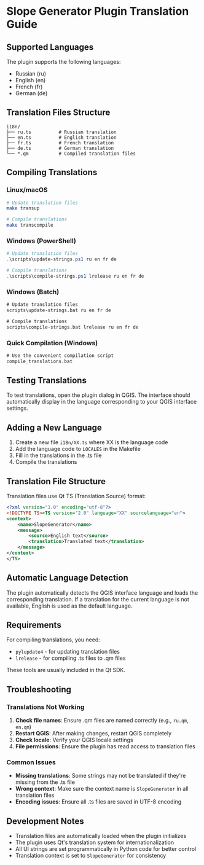 # Slope Generator Plugin Translation Guide

## Supported Languages

The plugin supports the following languages:
- Russian (ru)
- English (en) 
- French (fr)
- German (de)

## Translation Files Structure

```
i18n/
├── ru.ts          # Russian translation
├── en.ts          # English translation
├── fr.ts          # French translation
├── de.ts          # German translation
└── *.qm           # Compiled translation files
```

## Compiling Translations

### Linux/macOS
```bash
# Update translation files
make transup

# Compile translations
make transcompile
```

### Windows (PowerShell)
```powershell
# Update translation files
.\scripts\update-strings.ps1 ru en fr de

# Compile translations
.\scripts\compile-strings.ps1 lrelease ru en fr de
```

### Windows (Batch)
```cmd
# Update translation files
scripts\update-strings.bat ru en fr de

# Compile translations
scripts\compile-strings.bat lrelease ru en fr de
```

### Quick Compilation (Windows)
```cmd
# Use the convenient compilation script
compile_translations.bat
```

## Testing Translations

To test translations, open the plugin dialog in QGIS. The interface should automatically display in the language corresponding to your QGIS interface settings.

## Adding a New Language

1. Create a new file `i18n/XX.ts` where XX is the language code
2. Add the language code to `LOCALES` in the Makefile
3. Fill in the translations in the .ts file
4. Compile the translations

## Translation File Structure

Translation files use Qt TS (Translation Source) format:

```xml
<?xml version="1.0" encoding="utf-8"?>
<!DOCTYPE TS><TS version="2.0" language="XX" sourcelanguage="en">
<context>
    <name>SlopeGenerator</name>
    <message>
        <source>English text</source>
        <translation>Translated text</translation>
    </message>
</context>
</TS>
```

## Automatic Language Detection

The plugin automatically detects the QGIS interface language and loads the corresponding translation. If a translation for the current language is not available, English is used as the default language.

## Requirements

For compiling translations, you need:
- `pylupdate4` - for updating translation files
- `lrelease` - for compiling .ts files to .qm files

These tools are usually included in the Qt SDK.

## Troubleshooting

### Translations Not Working

1. **Check file names**: Ensure .qm files are named correctly (e.g., `ru.qm`, `en.qm`)
2. **Restart QGIS**: After making changes, restart QGIS completely
3. **Check locale**: Verify your QGIS locale settings
4. **File permissions**: Ensure the plugin has read access to translation files

### Common Issues

- **Missing translations**: Some strings may not be translated if they're missing from the .ts file
- **Wrong context**: Make sure the context name is `SlopeGenerator` in all translation files
- **Encoding issues**: Ensure all .ts files are saved in UTF-8 encoding

## Development Notes

- Translation files are automatically loaded when the plugin initializes
- The plugin uses Qt's translation system for internationalization
- All UI strings are set programmatically in Python code for better control
- Translation context is set to `SlopeGenerator` for consistency
